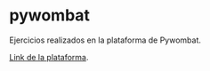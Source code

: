 # pywombat 

Ejercicios realizados en la plataforma de Pywombat.

[Link de la plataforma](https://pywombat.com/).



